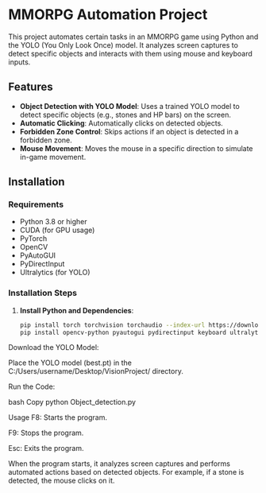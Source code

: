 # MMORPG Automation Project

This project automates certain tasks in an MMORPG game using Python and the YOLO (You Only Look Once) model. It analyzes screen captures to detect specific objects and interacts with them using mouse and keyboard inputs.

## Features

- **Object Detection with YOLO Model**: Uses a trained YOLO model to detect specific objects (e.g., stones and HP bars) on the screen.
- **Automatic Clicking**: Automatically clicks on detected objects.
- **Forbidden Zone Control**: Skips actions if an object is detected in a forbidden zone.
- **Mouse Movement**: Moves the mouse in a specific direction to simulate in-game movement.
  
## Installation

### Requirements

- Python 3.8 or higher
- CUDA (for GPU usage)
- PyTorch
- OpenCV
- PyAutoGUI
- PyDirectInput
- Ultralytics (for YOLO)

### Installation Steps

1. **Install Python and Dependencies**:

   ```bash
   pip install torch torchvision torchaudio --index-url https://download.pytorch.org/whl/cu118
   pip install opencv-python pyautogui pydirectinput keyboard ultralytics
Download the YOLO Model:

Place the YOLO model (best.pt) in the C:/Users/username/Desktop/VisionProject/ directory.

Run the Code:

bash
Copy
python Object_detection.py

Usage
F8: Starts the program.

F9: Stops the program.

Esc: Exits the program.

When the program starts, it analyzes screen captures and performs automated actions based on detected objects. For example, if a stone is detected, the mouse clicks on it.
